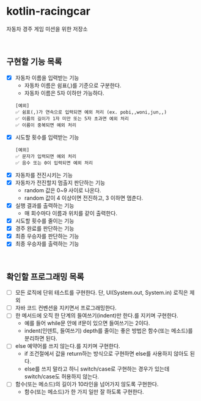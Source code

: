 # kotlin-racingcar
자동차 경주 게임 미션을 위한 저장소

<br/>

## 구현할 기능 목록
- [x] 자동차 이름을 입력받는 기능
    - 자동차 이름은 쉼표(,)를 기준으로 구분한다.
    - 자동차 이름은 5자 이하만 가능하다.
  ```
  [예외]
  ✅ 쉼표(,)가 연속으로 입력되면 예외 처리 (ex. pobi,,woni,jun,,)
  ✅ 이름의 길이가 1자 미만 또는 5자 초과면 예외 처리
  ✅ 이름이 중복되면 예외 처리
  ```
- [x] 시도할 횟수를 입력받는 기능
  ```
  [예외]
  ✅ 문자가 입력되면 예외 처리
  ✅ 음수 또는 0이 입력되면 예외 처리
  ```
- [x] 자동차를 전진시키는 기능
- [x] 자동차가 전진할지 멈출지 판단하는 기능
    - random 값은 0~9 사이로 나온다.
    - random 값이 4 이상이면 전진하고, 3 이하면 멈춘다.
- [x] 실행 결과를 출력하는 기능
    - 매 회수마다 이름과 위치를 같이 출력한다.
- [x] 시도할 횟수를 줄이는 기능
- [x] 경주 완료를 판단하는 기능
- [x] 최종 우승자를 판단하는 기능
- [x] 최종 우승자를 출력하는 기능

<br/>

## 확인할 프로그래밍 목록
- [ ] 모든 로직에 단위 테스트를 구현한다. 단, UI(System.out, System.in) 로직은 제외
- [ ] 자바 코드 컨벤션을 지키면서 프로그래밍한다.
- [ ] 한 메서드에 오직 한 단계의 들여쓰기(indent)만 한다.를 지키며 구현한다.
    - 예를 들어 while문 안에 if문이 있으면 들여쓰기는 2이다.
    - indent(인덴트, 들여쓰기) depth를 줄이는 좋은 방법은 함수(또는 메소드)를 분리하면 된다.
- [ ] else 예약어를 쓰지 않는다.를 지키며 구현한다.
    - if 조건절에서 값을 return하는 방식으로 구현하면 else를 사용하지 않아도 된다.
    - else를 쓰지 말라고 하니 switch/case로 구현하는 경우가 있는데 switch/case도 허용하지 않는다.
- [ ] 함수(또는 메소드)의 길이가 10라인을 넘어가지 않도록 구현한다.
    - 함수(또는 메소드)가 한 가지 일만 잘 하도록 구현한다.